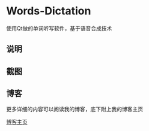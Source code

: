 # Words-Dictation
使用Qt做的单词听写软件，基于语音合成技术

## 说明


## 截图


## 博客

更多详细的内容可以阅读我的博客，底下附上我的博客主页

[博客主页](https://blog.csdn.net/qq_37224534)